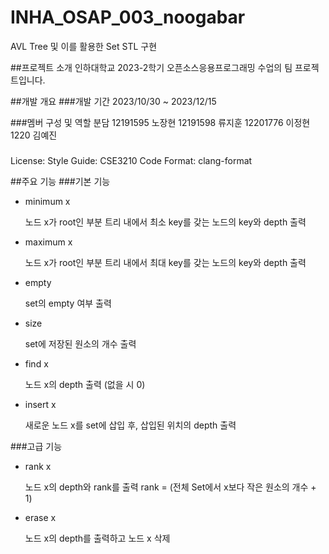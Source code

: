 # INHA_OSAP_003_noogabar
AVL Tree 및 이를 활용한 Set STL 구현

##프로젝트 소개
인하대학교 2023-2학기 오픈소스응용프로그래밍 수업의 팀 프로젝트입니다. 

##개발 개요
###개발 기간
2023/10/30 ~ 2023/12/15

###멤버 구성 및 역할 분담
12191595 노장현
12191598 류지훈
12201776 이정현
1220 김예진



###
License: 
Style Guide: CSE3210
Code Format: clang-format

##주요 기능
###기본 기능
- minimum x

  노드 x가 root인 부분 트리 내에서 최소 key를 갖는 노드의 key와 depth 출력
  
- maximum x
  
  노드 x가 root인 부분 트리 내에서 최대 key를 갖는 노드의 key와 depth 출력
  
- empty
  
  set의 empty 여부 출력
  
- size
  
  set에 저장된 원소의 개수 출력
  
- find x
  
  노드 x의 depth 출력 (없을 시 0)
  
- insert x
  
  새로운 노드 x를 set에 삽입 후, 삽입된 위치의 depth 출력

###고급 기능
- rank x
  
  노드 x의 depth와 rank를 출력
  rank = (전체 Set에서 x보다 작은 원소의 개수 + 1)
  
- erase x
  
  노드 x의 depth를 출력하고 노드 x 삭제
